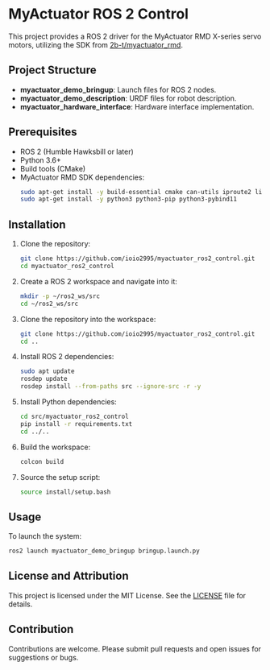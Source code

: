 # MyActuator ROS 2 Control

This project provides a ROS 2 driver for the MyActuator RMD X-series servo motors, utilizing the SDK from [2b-t/myactuator_rmd](https://github.com/2b-t/myactuator_rmd).

## Project Structure

- **myactuator_demo_bringup**: Launch files for ROS 2 nodes.
- **myactuator_demo_description**: URDF files for robot description.
- **myactuator_hardware_interface**: Hardware interface implementation.

## Prerequisites

- ROS 2 (Humble Hawksbill or later)
- Python 3.6+
- Build tools (CMake)
- MyActuator RMD SDK dependencies:
  ```bash
  sudo apt-get install -y build-essential cmake can-utils iproute2 linux-modules-extra-$(uname -r)
  sudo apt-get install -y python3 python3-pip python3-pybind11
  ```

## Installation

1. Clone the repository:
   ```bash
   git clone https://github.com/ioio2995/myactuator_ros2_control.git
   cd myactuator_ros2_control
   ```

2. Create a ROS 2 workspace and navigate into it:
   ```bash
   mkdir -p ~/ros2_ws/src
   cd ~/ros2_ws/src
   ```

3. Clone the repository into the workspace:
   ```bash
   git clone https://github.com/ioio2995/myactuator_ros2_control.git
   cd ..
   ```

4. Install ROS 2 dependencies:
   ```bash
   sudo apt update
   rosdep update
   rosdep install --from-paths src --ignore-src -r -y
   ```

5. Install Python dependencies:
   ```bash
   cd src/myactuator_ros2_control
   pip install -r requirements.txt
   cd ../..
   ```

6. Build the workspace:
   ```bash
   colcon build
   ```

7. Source the setup script:
   ```bash
   source install/setup.bash
   ```

## Usage

To launch the system:
```bash
ros2 launch myactuator_demo_bringup bringup.launch.py
```

## License and Attribution

This project is licensed under the MIT License. See the [LICENSE](LICENSE) file for details.

## Contribution

Contributions are welcome. Please submit pull requests and open issues for suggestions or bugs.